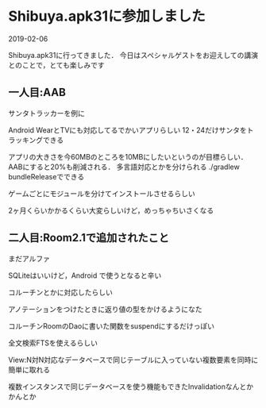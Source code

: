 # Shibuya.apk31に参加しました

<p class="date">2019-02-06</p>

Shibuya.apk31に行ってきました．
今日はスペシャルゲストをお迎えしての講演とのことで，とても楽しみです

## 一人目:AAB
サンタトラッカーを例に

Android WearとTVにも対応してるでかいアプリらしい
12・24だけサンタをトラッキングできる

アプリの大きさを今60MBのところを10MBにしたいというのが目標らしい．
AABにすると20%も削減される．
多言語対応とかを分けられる
./gradlew bundleReleaseでできる

ゲームごとにモジュールを分けてインストールさせるらしい

2ヶ月くらいかかるくらい大変らしいけど，めっちゃちいさくなる

## 二人目:Room2.1で追加されたこと
まだアルファ

SQLiteはいいけど，Android で使うとなると辛い

コルーチンとかに対応したらしい

アノテーションをつけたときに返り値の型をかけるようになた

コルーチンRoomのDaoに書いた関数をsuspendにするだけっぽい

全文検索FTSを使えるらしい

View:N対N対応なデータベースで同じテーブルに入っていない複数要素を同時に簡単に取れる

複数インスタンスで同じデータベースを使う機能もできたInvalidationなんとかかんとか

